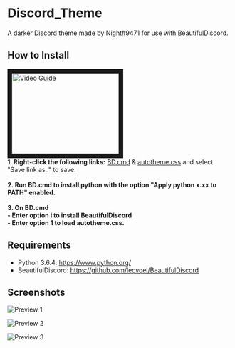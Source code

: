 # Discord_Theme

A darker Discord theme made by Night#9471 for use with BeautifulDiscord.

## How to Install
<a href="http://www.youtube.com/watch?feature=player_embedded&v=I87aafbLQxQ" target="_blank"><img src="http://img.youtube.com/vi/I87aafbLQxQ/0.jpg" 
alt="Video Guide" width="240" height="180" border="10" /></a>
<br>**1. Right-click the following links:** [BD.cmd](https://goo.gl/wDVLGs)
& [autotheme.css](https://goo.gl/i4GUJh) and select "Save link as.." to save.
<br><br>**2. Run BD.cmd to install python with the option "Apply python x.xx to PATH" enabled.**
<br><br>**3. On BD.cmd <br> - Enter option i to install BeautifulDiscord <br> - Enter option 1 to load autotheme.css.**

## Requirements

- Python 3.6.4: https://www.python.org/
- BeautifulDiscord: https://github.com/leovoel/BeautifulDiscord

## Screenshots

![Preview 1](https://i.imgur.com/Lqkxtg5.png)

![Preview 2](https://i.imgur.com/FfVCiEb.png)

![Preview 3](https://i.imgur.com/lL1gEYv.png)

